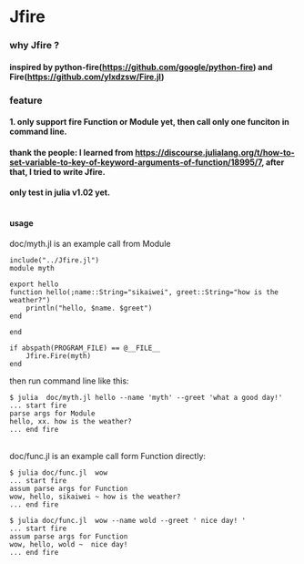 # Jfire
### why Jfire ? <br>
#### inspired by python-fire(https://github.com/google/python-fire) and Fire(https://github.com/ylxdzsw/Fire.jl) <br>
### feature<br>
#### 1. only support fire Function or Module yet, then call only one funciton in command line. <br>
#### thank the  people: I learned from https://discourse.julialang.org/t/how-to-set-variable-to-key-of-keyword-arguments-of-function/18995/7, after that, I tried to write Jfire. <br>
#### only test in julia v1.02 yet. <br><br>

#### usage<br>
doc/myth.jl is an example call from Module
```
include("../Jfire.jl")
module myth

export hello
function hello(;name::String="sikaiwei", greet::String="how is the weather?")
	println("hello, $name. $greet")
end

end

if abspath(PROGRAM_FILE) == @__FILE__
	Jfire.Fire(myth)
end
```
then run command line like this:
```
$ julia  doc/myth.jl hello --name 'myth' --greet 'what a good day!'
... start fire
parse args for Module
hello, xx. how is the weather?
... end fire
```
<br> doc/func.jl is an example call form Function directly:
```
$ julia doc/func.jl  wow
... start fire
assum parse args for Function
wow, hello, sikaiwei ~ how is the weather?
... end fire

$ julia doc/func.jl  wow --name wold --greet ' nice day! '
... start fire
assum parse args for Function
wow, hello, wold ~  nice day!
... end fire
```
